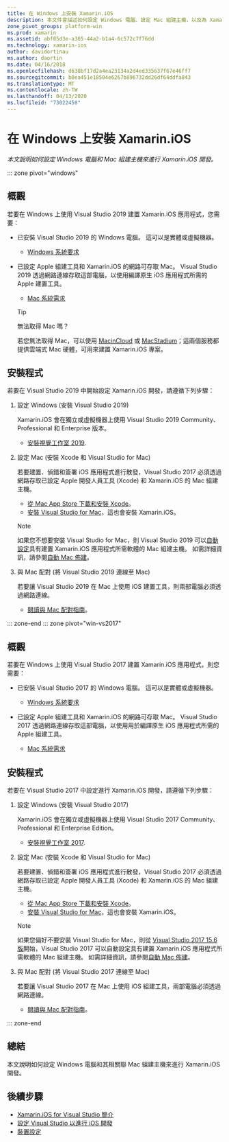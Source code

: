 ```yaml
---
title: 在 Windows 上安裝 Xamarin.iOS
description: 本文件會描述如何設定 Windows 電腦、設定 Mac 組建主機，以及為 Xamarin.iOS 開發配對 Windows 與 Mac。
zone_pivot_groups: platform-win
ms.prod: xamarin
ms.assetid: abf85d3e-a365-44a2-b1a4-6c572c7f76dd
ms.technology: xamarin-ios
author: davidortinau
ms.author: daortin
ms.date: 04/16/2018
ms.openlocfilehash: d638bf17d2a4ea23134a2d4ed335637f67e46ff7
ms.sourcegitcommit: b0ea451e18504e6267b896732dd26df64ddfa843
ms.translationtype: MT
ms.contentlocale: zh-TW
ms.lasthandoff: 04/13/2020
ms.locfileid: "73022458"
---
```

# <a name="installing-xamarinios-on-windows"></a>在 Windows 上安裝 Xamarin.iOS

_本文說明如何設定 Windows 電腦和 Mac 組建主機來進行 Xamarin.iOS 開發。_

::: zone pivot="windows"

## <a name="overview"></a>概觀

若要在 Windows 上使用 Visual Studio 2019 建置 Xamarin.iOS 應用程式，您需要：

- 已安裝 Visual Studio 2019 的 Windows 電腦。 這可以是實體或虛擬機器。

  - [Windows 系統要求](~/cross-platform/get-started/requirements.md#windows-requirements)

- 已設定 Apple 組建工具和 Xamarin.iOS 的網路可存取 Mac。 Visual Studio 2019 透過網路連線存取這部電腦，以使用編譯原生 iOS 應用程式所需的 Apple 建置工具。

  - [Mac 系統需求](~/cross-platform/get-started/requirements.md#macos-requirements)

  > [!TIP]
  > 無法取得 Mac 嗎？
  >
  > 若您無法取得 Mac，可以使用 [MacinCloud](https://www.macincloud.com/pages/visual-studio-mac.html) 或 [MacStadium](https://www.macstadium.com/)；這兩個服務都提供雲端式 Mac 硬體，可用來建置 Xamarin.iOS 專案。

## <a name="setup"></a>安裝程式

若要在 Visual Studio 2019 中開始設定 Xamarin.iOS 開發，請遵循下列步驟：

1. 設定 Windows (安裝 Visual Studio 2019)

    Xamarin.iOS 會在獨立或虛擬機器上使用 Visual Studio 2019 Community、Professional 和 Enterprise 版本。

    - [安裝視覺工作室 2019](~/get-started/installation/windows.md).

2. 設定 Mac (安裝 Xcode 和 Visual Studio for Mac)

    若要建置、偵錯和簽署 iOS 應用程式進行散發，Visual Studio 2017 必須透過網路存取已設定 Apple 開發人員工具 (Xcode) 和 Xamarin.iOS 的 Mac 組建主機。

    - [從 Mac App Store 下載和安裝 Xcode](https://itunes.apple.com/us/app/xcode/id497799835?mt=12)。
    - [安裝 Visual Studio for Mac](https://docs.microsoft.com/visualstudio/mac/installation)，這也會安裝 Xamarin.iOS。

    > [!NOTE]
    > 如果您不想要安裝 Visual Studio for Mac，則 Visual Studio 2019 可以[自動設定](https://docs.microsoft.com/visualstudio/releasenotes/vs2017-relnotes#automatic-macos-provisioning)具有建置 Xamarin.iOS 應用程式所需軟體的 Mac 組建主機。
    > 如需詳細資訊，請參閱[自動 Mac 佈建](~/ios/get-started/installation/windows/connecting-to-mac/index.md#automatic-mac-provisioning)。

3. 與 Mac 配對 (將 Visual Studio 2019 連線至 Mac)

    若要讓 Visual Studio 2019 在 Mac 上使用 iOS 建置工具，則兩部電腦必須透過網路連線。

    - [閱讀與 Mac 配對指南](~/ios/get-started/installation/windows/connecting-to-mac/index.md)。

::: zone-end
::: zone pivot="win-vs2017"

## <a name="overview"></a>概觀

若要在 Windows 上使用 Visual Studio 2017 建置 Xamarin.iOS 應用程式，則您需要：

- 已安裝 Visual Studio 2017 的 Windows 電腦。 這可以是實體或虛擬機器。
  - [Windows 系統要求](~/cross-platform/get-started/requirements.md#windows-requirements)

- 已設定 Apple 組建工具和 Xamarin.iOS 的網路可存取 Mac。 Visual Studio 2017 透過網路連線存取這部電腦，以使用用於編譯原生 iOS 應用程式所需的 Apple 組建工具。
  - [Mac 系統需求](~/cross-platform/get-started/requirements.md#macos-requirements)

## <a name="setup"></a>安裝程式

若要在 Visual Studio 2017 中設定進行 Xamarin.iOS 開發，請遵循下列步驟：

1. 設定 Windows (安裝 Visual Studio 2017)

    Xamarin.iOS 會在獨立或虛擬機器上使用 Visual Studio 2017 Community、Professional 和 Enterprise Edition。

    - [安裝視覺工作室 2017](~/get-started/installation/windows.md).

2. 設定 Mac (安裝 Xcode 和 Visual Studio for Mac)

    若要建置、偵錯和簽署 iOS 應用程式進行散發，Visual Studio 2017 必須透過網路存取已設定 Apple 開發人員工具 (Xcode) 和 Xamarin.iOS 的 Mac 組建主機。

    - [從 Mac App Store 下載和安裝 Xcode](https://itunes.apple.com/us/app/xcode/id497799835?mt=12)。
    - [安裝 Visual Studio for Mac](https://docs.microsoft.com/visualstudio/mac/installation)，這也會安裝 Xamarin.iOS。

    > [!NOTE]
    > 如果您偏好不要安裝 Visual Studio for Mac，則從 [Visual Studio 2017 15.6 版](https://docs.microsoft.com/visualstudio/releasenotes/vs2017-relnotes#automatic-macos-provisioning)開始，Visual Studio 2017 可以自動設定具有建置 Xamarin.iOS 應用程式所需軟體的 Mac 組建主機。 如需詳細資訊，請參閱[自動 Mac 佈建](~/ios/get-started/installation/windows/connecting-to-mac/index.md#automatic-mac-provisioning)。

3. 與 Mac 配對 (將 Visual Studio 2017 連線至 Mac)

    若要讓 Visual Studio 2017 在 Mac 上使用 iOS 組建工具，兩部電腦必須透過網路連線。

    - [閱讀與 Mac 配對指南](~/ios/get-started/installation/windows/connecting-to-mac/index.md)。

::: zone-end

## <a name="summary"></a>總結

本文說明如何設定 Windows 電腦和其相關聯 Mac 組建主機來進行 Xamarin.iOS 開發。

## <a name="next-steps"></a>後續步驟

- [Xamarin.iOS for Visual Studio 簡介](introduction-to-xamarin-ios-for-visual-studio.md)
- [設定 Visual Studio 以進行 iOS 開發](config-options.md)
- [裝置設定](~/ios/get-started/installation/device-provisioning/index.md)
